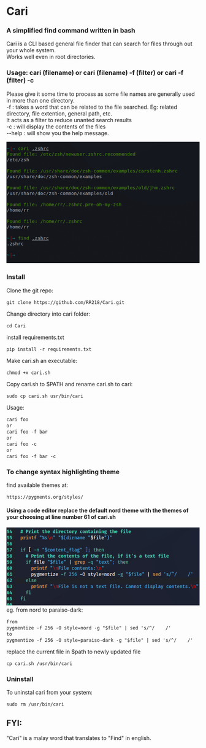 # Cari
### A simplified find command written in bash
Cari is a CLI based general file finder that can search for files through out your whole system. <br>
Works well even in root directories.
### Usage: cari (filename) or cari (filename) -f (filter) or cari -f (filter) -c
Please give it some time to process as some file names are generally used in more than one directory. <br>
-f : takes a word that can be related to the file searched. Eg: related directory, file extention, general path, etc. <br>
It acts as a filter to reduce unanted search results <br>
-c : will display the contents of the files <br>
--help : will show you the help message.

![Example](https://github.com/RR218/Cari/blob/main/Image/Screenshot_2023-02-16_21-53-24.png)
### Install
Clone the git repo:
```
git clone https://github.com/RR218/Cari.git
```
Change directory into cari folder:
```
cd Cari
```
install requirements.txt
```
pip install -r requirements.txt
```
Make cari.sh an executable:
```
chmod +x cari.sh
```
Copy cari.sh to $PATH and rename cari.sh to cari:
```
sudo cp cari.sh usr/bin/cari
```
Usage:
```
cari foo
or
cari foo -f bar
or
cari foo -c
or
cari foo -f bar -c
```
### To change syntax highlighting theme
find available themes at:
```
https://pygments.org/styles/
```
#### Using a code editor replace the default nord theme with the themes of your choosing at line number 61 of cari.sh
![Example](https://github.com/RR218/Cari/blob/main/Image/screenshot2.png) <br>
eg. from nord to paraiso-dark:
```
from
pygmentize -f 256 -O style=nord -g "$file" | sed 's/^/    /'
to
pygmentize -f 256 -O style=paraiso-dark -g "$file" | sed 's/^/    /'
```
replace the current file in $path to newly updated file
```
cp cari.sh /usr/bin/cari
```
### Uninstall
To uninstal cari from your system:
```
sudo rm /usr/bin/cari
```

## FYI:
"Cari" is a malay word that translates to "Find" in english.
